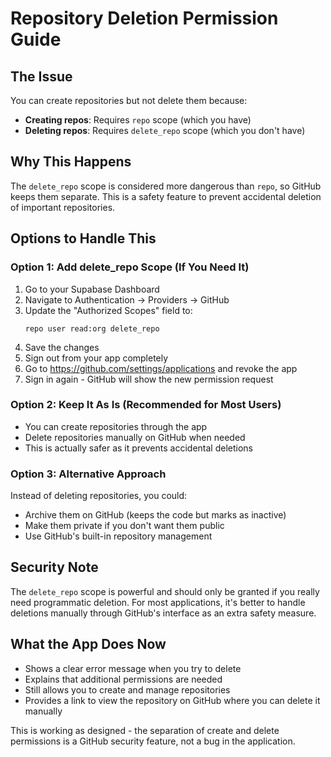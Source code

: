 # Repository Deletion Permission Guide

## The Issue
You can create repositories but not delete them because:
- **Creating repos**: Requires `repo` scope (which you have)
- **Deleting repos**: Requires `delete_repo` scope (which you don't have)

## Why This Happens
The `delete_repo` scope is considered more dangerous than `repo`, so GitHub keeps them separate. This is a safety feature to prevent accidental deletion of important repositories.

## Options to Handle This

### Option 1: Add delete_repo Scope (If You Need It)
1. Go to your Supabase Dashboard
2. Navigate to Authentication → Providers → GitHub
3. Update the "Authorized Scopes" field to:
   ```
   repo user read:org delete_repo
   ```
4. Save the changes
5. Sign out from your app completely
6. Go to https://github.com/settings/applications and revoke the app
7. Sign in again - GitHub will show the new permission request

### Option 2: Keep It As Is (Recommended for Most Users)
- You can create repositories through the app
- Delete repositories manually on GitHub when needed
- This is actually safer as it prevents accidental deletions

### Option 3: Alternative Approach
Instead of deleting repositories, you could:
- Archive them on GitHub (keeps the code but marks as inactive)
- Make them private if you don't want them public
- Use GitHub's built-in repository management

## Security Note
The `delete_repo` scope is powerful and should only be granted if you really need programmatic deletion. For most applications, it's better to handle deletions manually through GitHub's interface as an extra safety measure.

## What the App Does Now
- Shows a clear error message when you try to delete
- Explains that additional permissions are needed
- Still allows you to create and manage repositories
- Provides a link to view the repository on GitHub where you can delete it manually

This is working as designed - the separation of create and delete permissions is a GitHub security feature, not a bug in the application.